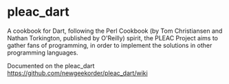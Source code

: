 pleac_dart
==========

A cookbook for Dart, following the Perl Cookbook (by Tom Christiansen and Nathan Torkington, published by O'Reilly) spirit, the PLEAC Project aims to gather fans of programming, in order to implement the solutions in other programming languages.


Documented on the pleac_dart https://github.com/newgeekorder/pleac_dart/wiki 
